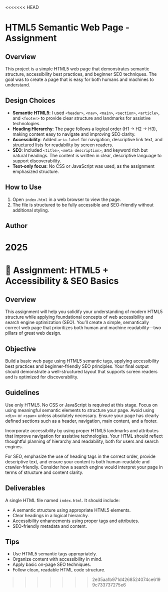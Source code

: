 <<<<<<< HEAD
# HTML5 Semantic Web Page - Assignment

## Overview
This project is a simple HTML5 web page that demonstrates semantic structure, accessibility best practices, and beginner SEO techniques. The goal was to create a page that is easy for both humans and machines to understand.

## Design Choices
- **Semantic HTML5**: I used `<header>`, `<nav>`, `<main>`, `<section>`, `<article>`, and `<footer>` to provide clear structure and landmarks for assistive technologies.
- **Heading Hierarchy**: The page follows a logical order (H1 → H2 → H3), making content easy to navigate and improving SEO clarity.
- **Accessibility**: Added `aria-label` for navigation, descriptive link text, and structured lists for readability by screen readers.
- **SEO**: Included `<title>`, `<meta description>`, and keyword rich but natural headings. The content is written in clear, descriptive language to support discoverability.
- **Text-only focus**: No CSS or JavaScript was used, as the assignment emphasized structure.

## How to Use
1. Open `index.html` in a web browser to view the page.
2. The file is structured to be fully accessible and SEO-friendly without additional styling.

## Author
2025
=======
# 📘 Assignment: HTML5 + Accessibility & SEO Basics

## Overview

This assignment will help you solidify your understanding of modern HTML5 structure while applying foundational concepts of web accessibility and search engine optimization (SEO). You’ll create a simple, semantically correct web page that prioritizes both human and machine readability—two pillars of great web design.

## Objective

Build a basic web page using HTML5 semantic tags, applying accessibility best practices and beginner-friendly SEO principles. Your final output should demonstrate a well-structured layout that supports screen readers and is optimized for discoverability.

## Guidelines

Use only HTML5. No CSS or JavaScript is required at this stage. Focus on using meaningful semantic elements to structure your page. Avoid using `<div>` or `<span>` unless absolutely necessary. Ensure your page has clearly defined sections such as a header, navigation, main content, and a footer.

Incorporate accessibility by using proper HTML5 landmarks and attributes that improve navigation for assistive technologies. Your HTML should reflect thoughtful planning of hierarchy and readability, both for users and search engines.

For SEO, emphasize the use of heading tags in the correct order, provide descriptive text, and ensure your content is both human-readable and crawler-friendly. Consider how a search engine would interpret your page in terms of structure and content clarity.

## Deliverables

A single HTML file named `index.html`. It should include:

* A semantic structure using appropriate HTML5 elements.
* Clear headings in a logical hierarchy.
* Accessibility enhancements using proper tags and attributes.
* SEO-friendly metadata and content.

## Tips

* Use HTML5 semantic tags appropriately.
* Organize content with accessibility in mind.
* Apply basic on-page SEO techniques.
* Follow clean, readable HTML code structure.

>>>>>>> 2e35aa1b971d4268524074ce6199c733737275e6
